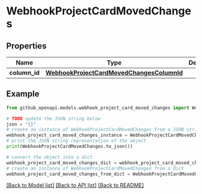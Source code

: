 # WebhookProjectCardMovedChanges


## Properties

Name | Type | Description | Notes
------------ | ------------- | ------------- | -------------
**column_id** | [**WebhookProjectCardMovedChangesColumnId**](WebhookProjectCardMovedChangesColumnId.md) |  | 

## Example

```python
from github_openapi.models.webhook_project_card_moved_changes import WebhookProjectCardMovedChanges

# TODO update the JSON string below
json = "{}"
# create an instance of WebhookProjectCardMovedChanges from a JSON string
webhook_project_card_moved_changes_instance = WebhookProjectCardMovedChanges.from_json(json)
# print the JSON string representation of the object
print(WebhookProjectCardMovedChanges.to_json())

# convert the object into a dict
webhook_project_card_moved_changes_dict = webhook_project_card_moved_changes_instance.to_dict()
# create an instance of WebhookProjectCardMovedChanges from a dict
webhook_project_card_moved_changes_from_dict = WebhookProjectCardMovedChanges.from_dict(webhook_project_card_moved_changes_dict)
```
[[Back to Model list]](../README.md#documentation-for-models) [[Back to API list]](../README.md#documentation-for-api-endpoints) [[Back to README]](../README.md)


